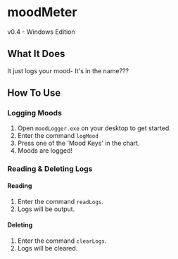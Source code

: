 # moodMeter

v0.4 - Windows Edition

## What It Does

It just logs your mood- It's in the name???

## How To Use

### Logging Moods

1) Open `moodLogger.exe` on your desktop to get started.
2) Enter the command `logMood`
3) Press one of the 'Mood Keys' in the chart.
4) Moods are logged!

### Reading & Deleting Logs

#### Reading

1) Enter the command `readLogs`.
2) Logs will be output.

#### Deleting

1) Enter the command `clearLogs`.
2) Logs will be cleared.
